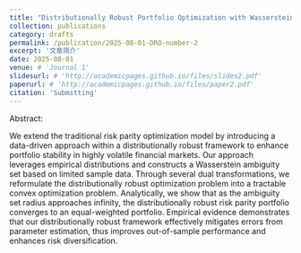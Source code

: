 ```yaml
---
title: "Distributionally Robust Portfolio Optimization with Wasserstein Distance"
collection: publications
category: drafts
permalink: /publication/2025-08-01-DRO-number-2
excerpt: '文章简介'
date: 2025-08-01
venue: # 'Journal 1'
slidesurl: # 'http://academicpages.github.io/files/slides2.pdf'
paperurl: # 'http://academicpages.github.io/files/paper2.pdf'
citation: 'Submitting'
---
```


Abstract:

We extend the traditional risk parity optimization model by introducing a data-driven approach within a distributionally robust framework to enhance portfolio stability in highly volatile financial markets. Our approach leverages empirical distributions and constructs a Wasserstein ambiguity set based on limited sample data. Through several dual transformations, we reformulate the distributionally robust optimization problem into a tractable convex optimization problem. Analytically, we show that as the ambiguity set radius approaches infinity, the distributionally robust risk parity portfolio converges to an equal-weighted portfolio. Empirical evidence demonstrates that our distributionally robust framework effectively mitigates errors from parameter estimation, thus improves out-of-sample performance and enhances risk diversification.